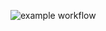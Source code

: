 ![example workflow](https://github.com/Rockensc20/cicd-microservices/actions/workflows/go.yml/badge.svg?branch=main)
